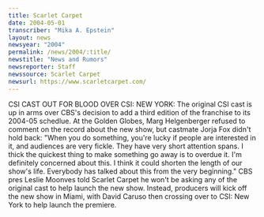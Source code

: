 ```yaml
---
title: Scarlet Carpet
date: 2004-05-01
transcriber: "Mika A. Epstein"
layout: news
newsyear: "2004"
permalink: /news/2004/:title/
newstitle: "News and Rumors"
newsreporter: Staff
newssource: Scarlet Carpet
newsurl: https://www.scarletcarpet.com/
---
```


CSI CAST OUT FOR BLOOD OVER CSI: NEW YORK: The original CSI cast is up in arms over CBS's decision to add a third edition of the franchise to its 2004-05 schedlue. At the Golden Globes, Marg Helgenberger refused to comment on the record about the new show, but castmate Jorja Fox didn't hold back: "When you do something, you're lucky if people are interested in it, and audiences are very fickle. They have very short attention spans. I thick the quickest thing to make something go away is to overdue it. I'm definitely concerned about this. I think it could shorten the length of our show's life. Everybody has talked about this from the very beginning." CBS pres Leslie Moonves told Scarlet Carpet he won't be asking any of the original cast to help launch the new show. Instead, producers will kick off the new show in Miami, with David Caruso then crossing over to CSI: New York to help launch the premiere.
